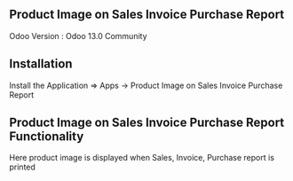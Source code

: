 Product Image on Sales Invoice Purchase Report
----------------------------------------------

Odoo Version : Odoo 13.0 Community

Installation 
-------------------------------------
Install the Application => Apps -> Product Image on Sales Invoice Purchase Report

Product Image on Sales Invoice Purchase Report Functionality
---------------------------------------------

Here product image is displayed when Sales, Invoice, Purchase report is printed
